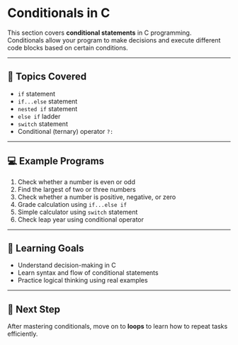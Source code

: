 # Conditionals in C

This section covers **conditional statements** in C programming.  
Conditionals allow your program to make decisions and execute different code blocks based on certain conditions.

---

## 📘 Topics Covered
- `if` statement  
- `if...else` statement  
- `nested if` statement  
- `else if` ladder  
- `switch` statement  
- Conditional (ternary) operator `?:`

---

## 💻 Example Programs
1. Check whether a number is even or odd  
2. Find the largest of two or three numbers  
3. Check whether a number is positive, negative, or zero  
4. Grade calculation using `if...else if`  
5. Simple calculator using `switch` statement  
6. Check leap year using conditional operator  

---

## 🧠 Learning Goals
- Understand decision-making in C  
- Learn syntax and flow of conditional statements  
- Practice logical thinking using real examples  

---

## 🚀 Next Step
After mastering conditionals, move on to **loops** to learn how to repeat tasks efficiently.
